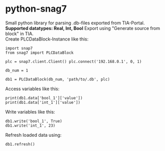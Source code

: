 # python-snag7
Small python library for parsing .db-files exported from TIA-Portal.  
**Supported datatypes: Real, Int, Bool**
Export using "Generate source from block" in TIA.  
Create PLCDataBlock-Instance like this:
~~~
import snap7
from snag7 import PLCDataBlock

plc = snap7.client.Client() plc.connect('192.168.0.1', 0, 1)

db_num = 1

db1 = PLCDataBlock(db_num, 'path/to/.db', plc)
~~~

Access variables like this:
~~~
print(db1.data['bool_1']['value'])
print(db1.data['int_1']['value'])
~~~

Write variables like this:
~~~
db1.write('bool_1', True)
db1.write('int_1', 23)
~~~

Refresh loaded data using:
~~~
db1.refresh()
~~~